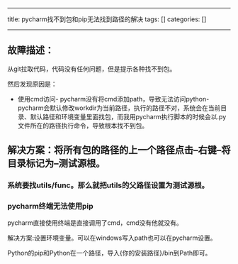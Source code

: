 
--- 
title:  pycharm找不到包和pip无法找到路径的解决 
tags: []
categories: [] 

---
## 故障描述：

从git拉取代码，代码没有任何问题，但是提示各种找不到包。

然后发现原因是：
- 使用cmd访问- pycharm没有将cmd添加path，导致无法访问python- pycharm会默认修改workdir为当前路径，执行的路径不对，系统会在当前目录、默认路径和环境变量里面找包，而我用pycharm执行脚本的时候会以.py文件所在的路径执行命令，导致根本找不到包。
## 解决方案：将所有包的路径的上一个路径点击–右键–将目录标记为–测试源根。

### 系统要找utils/func。那么就把utils的父路径设置为测试源根。

### pycharm终端无法使用pip

pycharm直接使用终端是直接调用了cmd，cmd没有他就没有。

解决方案:设置环境变量。可以在windows写入path也可以在pycharm设置。

Python的pip和Python在一个路径，导入{你的安装路径}/bin到Path即可。
